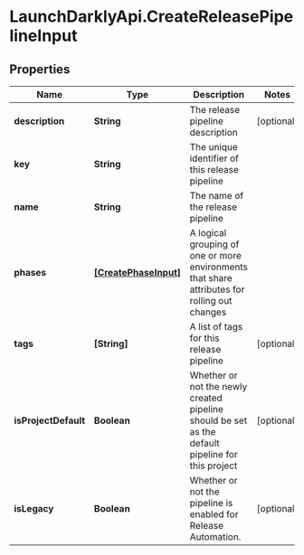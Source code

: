 # LaunchDarklyApi.CreateReleasePipelineInput

## Properties

Name | Type | Description | Notes
------------ | ------------- | ------------- | -------------
**description** | **String** | The release pipeline description | [optional] 
**key** | **String** | The unique identifier of this release pipeline | 
**name** | **String** | The name of the release pipeline | 
**phases** | [**[CreatePhaseInput]**](CreatePhaseInput.md) | A logical grouping of one or more environments that share attributes for rolling out changes | 
**tags** | **[String]** | A list of tags for this release pipeline | [optional] 
**isProjectDefault** | **Boolean** | Whether or not the newly created pipeline should be set as the default pipeline for this project | [optional] 
**isLegacy** | **Boolean** | Whether or not the pipeline is enabled for Release Automation. | [optional] 


